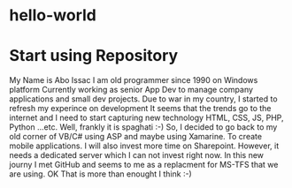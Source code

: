 # hello-world
# Start using Repository
My Name is Abo Issac
I am old programmer since 1990 on Windows platform
Currently working as senior App Dev to manage company applications and small dev projects. 
Due to war in my country, I started to refresh my experince on development
It seems that the trends go to the internet and I need to start capturing new technology
HTML, CSS, JS, PHP, Python ...etc.
Well, frankly it is spaghati :-)
So, I decided to go back to my old corner of VB/C# using ASP and maybe using Xamarine.
To create mobile applications.
I will also invest more time on Sharepoint. However, it needs a dedicated server which I can not invest right now.
In this new journy I met GitHub and seems to me as a replacment for MS-TFS that we are using.
OK
That is more than enought I think :-)
